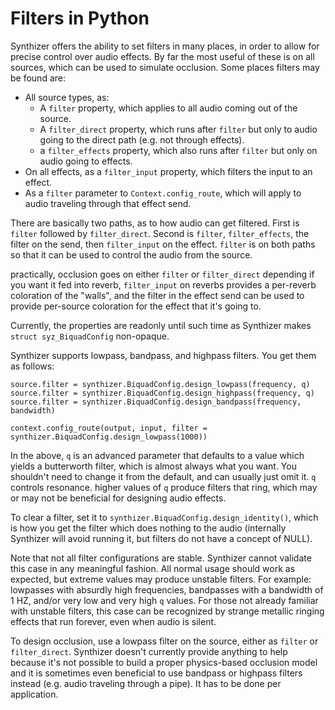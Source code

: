 # Filters in Python

Synthizer offers the ability to set filters in many places, in order to allow
for precise control over audio effects.  By far the most useful of these is on
all sources, which can be used to simulate occlusion.  Some places filters may
be found are:

- All source types, as:
  - A `filter` property, which applies to all audio coming out of the source.
  - A `filter_direct` property, which runs after `filter` but only to audio
    going to the direct path (e.g. not through effects).
  - a `filter_effects` property, which also runs after `filter` but only on
    audio going to effects.
- On all effects, as a `filter_input` property, which filters the input to an
  effect.
- As a `filter` parameter to `Context.config_route`, which will apply to audio
  traveling through that effect send.

There are basically two paths, as to how audio can get filtered.  First is
`filter` followed by `filter_direct`.  Second is `filter`, `filter_effects`, the
filter on the send, then `filter_input` on the effect.  `filter` is on both
paths so that it can be used to control the audio from the source.

practically, occlusion goes on either `filter` or `filter_direct` depending if
you want it fed into reverb, `filter_input` on reverbs provides a per-reverb
coloration of the "walls", and the filter in the effect send can be used to
provide per-source coloration for the effect that it's going to.

Currently, the properties are readonly until such time as Synthizer makes
`struct syz_BiquadConfig` non-opaque.

Synthizer supports lowpass, bandpass, and highpass filters.  You get them as
follows:

```
source.filter = synthizer.BiquadConfig.design_lowpass(frequency, q)
source.filter = synthizer.BiquadConfig.design_highpass(frequency, q)
source.filter = synthizer.BiquadConfig.design_bandpass(frequency, bandwidth)

context.config_route(output, input, filter = synthizer.BiquadConfig.design_lowpass(1000))
```

In the above, `q` is an advanced parameter that defaults to a value which yields
a butterworth filter, which is almost always what you want.  You shouldn't need
to change it from the default, and can usually just omit it.  `q` controls
resonance. higher values of `q` produce filters that ring, which may or may not
be beneficial for designing audio effects.

To clear a filter, set it to `synthizer.BiquadConfig.design_identity()`, which
is how you get the filter which does nothing to the audio (internally Synthizer
will avoid running it, but filters do not have a concept of NULL).

Note that not all filter configurations are stable.  Synthizer cannot validate
this case in any meaningful fashion.  All normal usage should work as expected,
but extreme values may produce unstable filters.  For example: lowpasses with
absurdly high frequencies, bandpasses with a bandwidth of 1 HZ, and/or very low
and very high `q` values. For those not already familiar with unstable filters,
this case can be recognized by strange metallic ringing effects that run
forever, even when audio is silent.

To design occlusion, use a lowpass filter on the source, either as `filter` or
`filter_direct`.  Synthizer doesn't currently provide anything to help because
it's not possible to build a proper physics-based occlusion model and it is
sometimes even beneficial to use bandpass or highpass filters instead (e.g.
audio traveling through a pipe). It has to be done per application.
